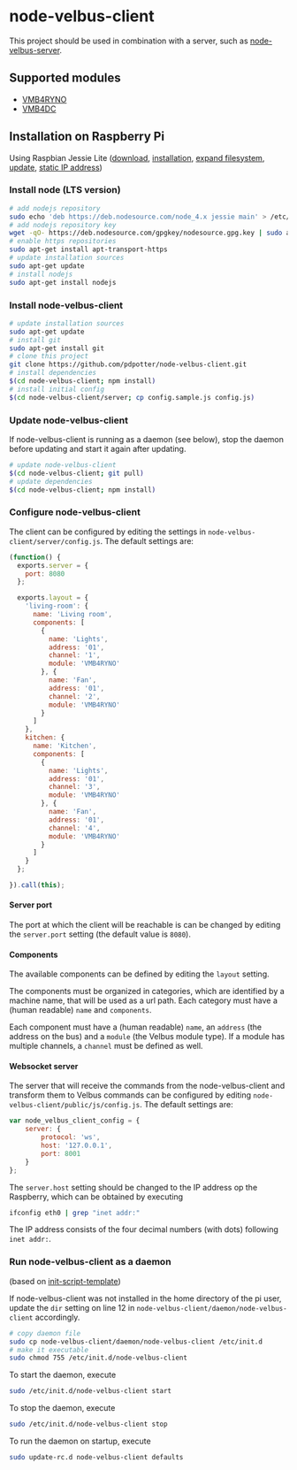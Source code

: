 # node-velbus-client

This project should be used in combination with a server, such as
[node-velbus-server](https://github.com/pdpotter/node-velbus-server).

## Supported modules
* [VMB4RYNO](http://www.velbus.eu/products/view/?id=383130)
* [VMB4DC](http://www.velbus.eu/products/view/?id=384234)

## Installation on Raspberry Pi

Using Raspbian Jessie Lite
([download](https://www.raspberrypi.org/downloads/raspbian/),
[installation](https://www.raspberrypi.org/documentation/installation/installing-images/README.md),
[expand filesystem](https://www.raspberrypi.org/documentation/configuration/raspi-config.md),
[update](https://www.raspberrypi.org/documentation/raspbian/updating.md),
[static IP address](https://pi-hole.net/faq/how-do-i-set-a-static-ip-address-in-raspbian-jessie-using-etcdhcpcd-conf/))

### Install node (LTS version)
```bash
# add nodejs repository
sudo echo 'deb https://deb.nodesource.com/node_4.x jessie main' > /etc/apt/sources.list.d/nodesource.list
# add nodejs repository key
wget -qO- https://deb.nodesource.com/gpgkey/nodesource.gpg.key | sudo apt-key add -
# enable https repositories
sudo apt-get install apt-transport-https
# update installation sources
sudo apt-get update
# install nodejs
sudo apt-get install nodejs
```

### Install node-velbus-client
```bash
# update installation sources
sudo apt-get update
# install git
sudo apt-get install git
# clone this project
git clone https://github.com/pdpotter/node-velbus-client.git
# install dependencies
$(cd node-velbus-client; npm install)
# install initial config
$(cd node-velbus-client/server; cp config.sample.js config.js)
```

### Update node-velbus-client
If node-velbus-client is running as a daemon (see below), stop the daemon before
updating and start it again after updating.

```bash
# update node-velbus-client
$(cd node-velbus-client; git pull)
# update dependencies
$(cd node-velbus-client; npm install)
```

### Configure node-velbus-client
The client can be configured by editing the settings in `node-velbus-client/server/config.js`. The default settings are:

```javascript
(function() {
  exports.server = {
    port: 8080
  };

  exports.layout = {
    'living-room': {
      name: 'Living room',
      components: [
        {
          name: 'Lights',
          address: '01',
          channel: '1',
          module: 'VMB4RYNO'
        }, {
          name: 'Fan',
          address: '01',
          channel: '2',
          module: 'VMB4RYNO'
        }
      ]
    },
    kitchen: {
      name: 'Kitchen',
      components: [
        {
          name: 'Lights',
          address: '01',
          channel: '3',
          module: 'VMB4RYNO'
        }, {
          name: 'Fan',
          address: '01',
          channel: '4',
          module: 'VMB4RYNO'
        }
      ]
    }
  };

}).call(this);
```

#### Server port
The port at which the client will be reachable is can be changed by editing the
`server.port` setting (the default value is `8080`).

#### Components
The available components can be defined by editing the `layout` setting.

The components must be organized in categories, which are identified by a
machine name, that will be used as a url path. Each category must have a
(human readable) `name` and `components`.

Each component must have a (human readable) `name`, an `address` (the address on
the bus) and a `module` (the Velbus module type). If a module has multiple
channels, a `channel` must be defined as well.

#### Websocket server

The server that will receive the commands from the node-velbus-client and
transform them to Velbus commands can be configured by editing
`node-velbus-client/public/js/config.js`. The default settings are:

```javascript
var node_velbus_client_config = {
    server: {
        protocol: 'ws',
        host: '127.0.0.1',
        port: 8001
    }
};
```

The `server.host` setting should be changed to the IP address op the Raspberry,
which can be obtained by executing

```bash
ifconfig eth0 | grep "inet addr:"
```

The IP address consists of the four decimal numbers (with dots) following `inet
addr:`.


### Run node-velbus-client as a daemon
(based on [init-script-template](https://github.com/fhd/init-script-template/))

If node-velbus-client was not installed in the home directory of the pi user,
update the `dir` setting on line 12 in
`node-velbus-client/daemon/node-velbus-client` accordingly.

```bash
# copy daemon file
sudo cp node-velbus-client/daemon/node-velbus-client /etc/init.d
# make it executable
sudo chmod 755 /etc/init.d/node-velbus-client
```

To start the daemon, execute
```bash
sudo /etc/init.d/node-velbus-client start
```

To stop the daemon, execute
```bash
sudo /etc/init.d/node-velbus-client stop
```

To run the daemon on startup, execute
```bash
sudo update-rc.d node-velbus-client defaults
```
